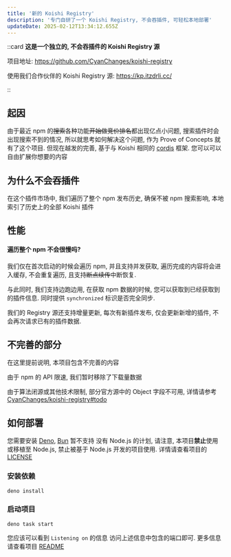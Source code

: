 ```yaml
---
title: '新的 Koishi Registry'
description: '专门自研了一个 Koishi Registry, 不会吞插件, 可轻松本地部署'
updateDate: 2025-02-12T13:34:12.655Z
---
```


::card
**这是一个独立的, 不会吞插件的 Koishi Registry 源**

项目地址:
<https://github.com/CyanChanges/koishi-registry>

使用我们合作伙伴的 Koishi Registry 源:
<https://kp.itzdrli.cc/>

::

## 起因

由于最近 npm 的~~搜索~~各种功能~~开始做竞价排名~~都出现亿点小问题,
搜索插件时会出现搜索不到的情况, 所以就思考如何解决这个问题,
作为 Prove of Concepts 就有了这个项目.
但现在越发的完善, 基于与 Koishi 相同的 [cordis](https://github.com/cordiverse/cordis) 框架.
您可以可以自由扩展你想要的内容

## 为什么不会吞插件

在这个插件市场中, 我们遍历了整个 npm 发布历史,
确保不被 npm 搜索影响, 本地索引了历史上的全部 Koishi 插件

## 性能

#### 遍历整个 npm 不会很慢吗?

我们仅在首次启动的时候会遍历 npm, 并且支持并发获取,
遍历完成的内容将会进入缓存, 不会重复遍历, 且支持~~断点续传~~中断恢复.

与此同时, 我们支持边跑边用, 在获取 npm 数据的时候, 您可以获取到已经获取到的插件信息.
同时提供 `synchronized` 标识是否完全同步.

我们的 Registry 源还支持增量更新, 每次有新插件发布, 仅会更新新增的插件,
不会再次请求已有的插件数据.

## 不完善的部分

在这里提前说明, 本项目包含不完善的内容

由于 npm 的 API 限速,
我们暂时移除了下载量数据

由于算法闭源或其他技术限制,
部分官方源中的 Object 字段不可用,
详情请参考 [CyanChanges/koishi-registry#todo](https://github.com/CyanChanges/koishi-registry?tab=readme-ov-file#todo)

## 如何部署

您需要安装 [Deno](https://deno.land/),
[Bun](https://bun.sh/) 暂不支持
没有 Node.js 的计划,
请注意, 本项目**禁止**使用或移植至 Node.js, 禁止被基于 Node.js 开发的项目使用.
详情请查看项目的 [LICENSE](https://github.com/CyanChanges/koishi-registry?tab=License-1-ov-file)

### 安装依赖


```shell
deno install
```

### 启动项目

```shell
deno task start
```

您应该可以看到 `Listening on` 的信息
访问上述信息中包含的端口即可.
更多信息请查看项目 [README](https://github.com/CyanChanges/koishi-registry/#readme)
